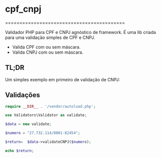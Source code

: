 # cpf_cnpj
==========================================

Validador PHP para CPF e CNPJ agnóstico de framework. É uma lib criada para uma validação simples de CPF e CNPJ.

- Valida CPF com ou sem máscara.
- Valida CNPJ com ou sem máscara. 

## TL;DR 

Um simples exemplo em primeiro de validação de CNPJ:

## Validações

```php
require __DIR__ . '/vendor/autoload.php';

use Validators\Validator as validate;

$data = new validate;

$numero = "27.732.114/0001-82454";

$return=  $data->validateCNPJ($numero);

echo $return;

```
